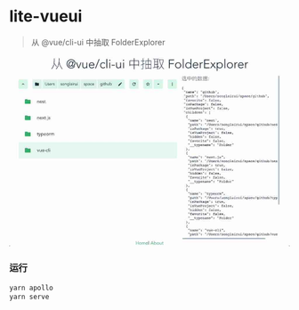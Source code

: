 # lite-vueui

> 从 @vue/cli-ui 中抽取 FolderExplorer

![Preview](./preview.jpg)

### 运行

```
yarn apollo
yarn serve
```

